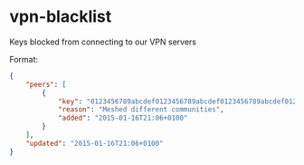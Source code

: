 # vpn-blacklist
Keys blocked from connecting to our VPN servers

Format:
```json
{
    "peers": [
        {
            "key": "0123456789abcdef0123456789abcdef0123456789abcdef0123456789abcdef",
            "reason": "Meshed different communities",
            "added": "2015-01-16T21:06+0100"
        }
    ],
    "updated": "2015-01-16T21:06+0100"
}
```
